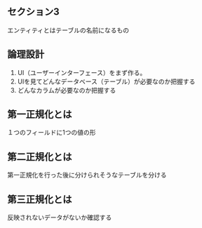 ## セクション3
エンティティとはテーブルの名前になるもの

## 論理設計
1. UI（ユーザーインターフェース）をまず作る。
2. UIを見てどんなデータベース（テーブル）が必要なのか把握する
3. どんなカラムが必要なのか把握する

## 第一正規化とは
１つのフィールドに1つの値の形

## 第二正規化とは
第一正規化を行った後に分けられそうなテーブルを分ける

## 第三正規化とは
反映されないデータがないか確認する